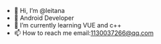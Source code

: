 - 👋 Hi, I’m @leitana 
- 👀 Android Developer
- 🌱 I’m currently learning VUE and c++
- 📫 How to reach me email:1130037266@qq.com

<!---
leitana/leitana is a ✨ special ✨ repository because its `README.md` (this file) appears on your GitHub profile.
You can click the Preview link to take a look at your changes.
--->
